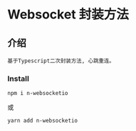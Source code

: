 # Websocket 封装方法

## 介绍
    基于Typescript二次封装方法, 心跳重连。

### Install
```
npm i n-websocketio
```
或
```
yarn add n-websocketio
```


